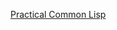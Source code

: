 [Practical Common Lisp](https://github.com/keer2345/reading-notes/tree/main/it/lisp/practical-common-lisp)
